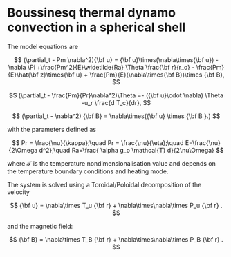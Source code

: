 # Boussinesq thermal dynamo convection in a spherical shell

The model equations are

$$
(\partial_t - Pm \nabla^2){\bf u}  =  {\bf u}\times(\nabla\times{\bf u}) -\nabla \Pi  +\frac{Pm^2}{E}\widetilde{Ra} \Theta \frac{\bf r}{r_o}  - \frac{Pm}{E}\hat{\bf z}\times{\bf u}  + \frac{Pm}{E}(\nabla\times{\bf B})\times {\bf B},
$$

$$
    (\partial_t - \frac{Pm}{Pr}\nabla^2)\Theta =- ({\bf u}\cdot \nabla) \Theta -u_r \frac{d T_c}{dr},
$$

$$
    (\partial_t - \nabla^2) {\bf B} = \nabla\times({\bf u} \times {\bf B }.)
$$

with the parameters defined as

$$
Pr = \frac{\nu}{\kappa};\quad Pr = \frac{\nu}{\eta};\quad E=\frac{\nu}{2\Omega d^2};\quad Ra=\frac{ \alpha g_o \mathcal{T} d}{2\nu\Omega}
$$

where $\mathcal{T}$ is the temperature nondimensionalisation value and depends on the temperature boundary conditions and heating mode.

The system is solved using a Toroidal/Poloidal decomposition of the velocity

$$
{\bf u} = \nabla\times T_u {\bf r} + \nabla\times\nabla\times P_u {\bf r} .
$$

and the magnetic field:

$$
{\bf B} = \nabla\times T_B {\bf r} + \nabla\times\nabla\times P_B {\bf r} .
$$